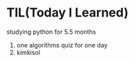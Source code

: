 # TIL(Today I Learned)

studying python for 5.5 months 

1. one algorithms quiz for one day
2. kimkisol